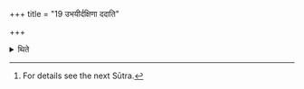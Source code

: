 +++
title = "19 उभयीर्दक्षिणा ददाति"

+++

<details><summary>थिते</summary>

19. The sacrificer gives both the sacrificial gifts.[^1]   

[^1]: For details see the next Sūtra.
</details>
